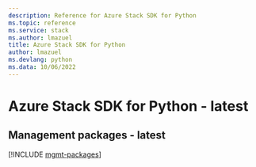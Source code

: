 ```yaml
---
description: Reference for Azure Stack SDK for Python
ms.topic: reference
ms.service: stack
ms.author: lmazuel
title: Azure Stack SDK for Python
author: lmazuel
ms.devlang: python
ms.data: 10/06/2022
---
```

# Azure Stack SDK for Python - latest

## Management packages - latest
[!INCLUDE [mgmt-packages](stack-mgmt-index.md)]